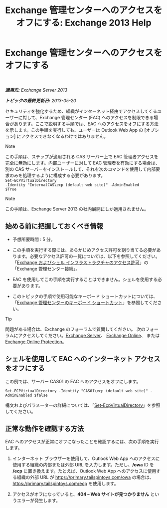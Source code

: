 ﻿---
title: 'Exchange 管理センターへのアクセスをオフにする: Exchange 2013 Help'
TOCTitle: Exchange 管理センターへのアクセスをオフにする
ms:assetid: 49f4fa77-1722-4703-81c9-8724ae0334fb
ms:mtpsurl: https://technet.microsoft.com/ja-jp/library/JJ218639(v=EXCHG.150)
ms:contentKeyID: 49129416
ms.date: 05/23/2018
mtps_version: v=EXCHG.150
ms.translationtype: MT
---

# Exchange 管理センターへのアクセスをオフにする

 

_**適用先:** Exchange Server 2013_

_**トピックの最終更新日:** 2013-05-20_

セキュリティを強化するため、組織がインターネット経由でアクセスしてくるユーザーに対して、Exchange 管理センター (EAC) へのアクセスを制限できる場合があります。ここで説明する手順では、EAC へのアクセスをオフにする方法を示します。この手順を実行しても、ユーザーは Outlook Web App の \[オプション\] にアクセスできなくなるわけではありません。


> [!NOTE]
> この手順は、ステップが適用される CAS サーバー上で EAC 管理者アクセスを完全に無効にします。内部ユーザーに対して EAC 管理者を有効にする場合は、別の CAS サーバーをインストールして、それを次のコマンドを使用して内部要求のみを処理するように構成する必要があります。<BR><CODE>Set-ECPVirtualDirectory -Identity "InternalCAS\ecp (default web site)" -AdminEnabled $True</CODE>




> [!NOTE]
> この手順は、Exchange Server 2013 の社内展開にしか適用されません。



## 始める前に把握しておくべき情報

  - 予想所要時間 : 5 分。

  - この手順を実行する際には、あらかじめアクセス許可を割り当てる必要があります。必要なアクセス許可の一覧については、以下を参照してください。「[Exchange およびシェル インフラストラクチャのアクセス許可](exchange-and-shell-infrastructure-permissions-exchange-2013-help.md)」の「Exchange 管理センター接続」。

  - EAC を使用してこの手順を実行することはできません。シェルを使用する必要があります。

  - このトピックの手順で使用可能なキーボード ショートカットについては、「[Exchange 管理センターのキーボード ショートカット](keyboard-shortcuts-in-the-exchange-admin-center-exchange-online-protection-help.md)」を参照してください。


> [!TIP]
> 問題がある場合は、Exchange のフォーラムで質問してください。 次のフォーラムにアクセスしてください。<A href="https://go.microsoft.com/fwlink/p/?linkid=60612">Exchange Server</A>、 <A href="https://go.microsoft.com/fwlink/p/?linkid=267542">Exchange Online</A>、 または <A href="https://go.microsoft.com/fwlink/p/?linkid=285351">Exchange Online Protection</A>。



## シェルを使用して EAC へのインターネット アクセスをオフにする

この例では、サーバー CAS01 の EAC へのアクセスをオフにします。

    Set-ECPVirtualDirectory -Identity "CAS01\ecp (default web site)" -AdminEnabled $false

構文およびパラメーターの詳細については、「[Set-EcpVirtualDirectory](https://technet.microsoft.com/ja-jp/library/dd297991\(v=exchg.150\))」を参照してください。

## 正常な動作を確認する方法

EAC へのアクセスが正常にオフになったことを確認するには、次の手順を実行します。

1.  インターネット ブラウザーを使用して、Outlook Web App へのアクセスに使用する組織の内部または外部 URL を入力します。ただし、**/owa** ID を **/ecp** に置き換えます。たとえば、Outlook Web App へのアクセスに使用する組織の外部 URL が https://primary.tailspintoys.com/owa の場合は、https://primary.tailspintoys.com/ecp を使用します。

2.  アクセスがオフになっていると、<strong>404 – Web サイトが見つかりません</strong> というエラーが発生します。

